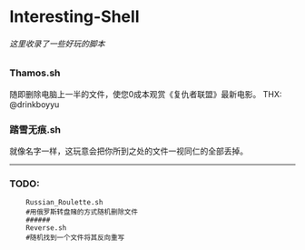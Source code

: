 # Interesting-Shell
###### 这里收录了一些好玩的脚本

### Thamos.sh  
随即删除电脑上一半的文件，使您0成本观赏《复仇者联盟》最新电影。
THX: @drinkboyyu

### 踏雪无痕.sh  
就像名字一样，这玩意会把你所到之处的文件一视同仁的全部丢掉。

------

### TODO:
```shell
	Russian_Roulette.sh
	#用俄罗斯转盘赌的方式随机删除文件
	######
	Reverse.sh
	#随机找到一个文件将其反向重写
```
